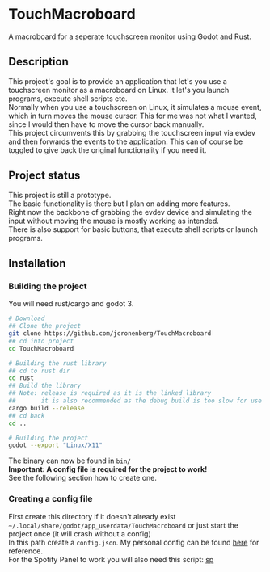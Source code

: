 # TouchMacroboard
A macroboard for a seperate touchscreen monitor using Godot and Rust.

## Description
This project's goal is to provide an application that let's you use a touchscreen monitor as a macroboard on Linux. It let's you launch programs, execute shell scripts etc.  
Normally when you use a touchscreen on Linux, it simulates a mouse event, which in turn moves the mouse cursor. This for me was not what I wanted, since I would then have to move the cursor back manually.  
This project circumvents this by grabbing the touchscreen input via evdev and then forwards the events to the application. This can of course be toggled to give back the original functionality if you need it.  

## Project status
This project is still a prototype.  
The basic functionality is there but I plan on adding more features.  
Right now the backbone of grabbing the evdev device and simulating the input without moving the mouse is mostly working as intended.  
There is also support for basic buttons, that execute shell scripts or launch programs.  

## Installation
### Building the project
You will need rust/cargo and godot 3.
```bash
# Download
## Clone the project
git clone https://github.com/jcronenberg/TouchMacroboard
## cd into project
cd TouchMacroboard

# Building the rust library
## cd to rust dir
cd rust
## Build the library
## Note: release is required as it is the linked library
##       it is also recommended as the debug build is too slow for use
cargo build --release
## cd back
cd ..

# Building the project
godot --export "Linux/X11"
```
The binary can now be found in `bin/`  
<strong>Important: A config file is required for the project to work!</strong>  
See the following section how to create one.

### Creating a config file
First create this directory if it doesn't already exist `~/.local/share/godot/app_userdata/TouchMacroboard` or just start the project once (it will crash without a config)  
In this path create a `config.json`.
My personal config can be found [here](https://github.com/jcronenberg/dotfiles/blob/master/various/executable_config.json) for reference.  
For the Spotify Panel to work you will also need this script: [sp](https://github.com/jcronenberg/dotfiles/blob/master/bin/executable_sp)
